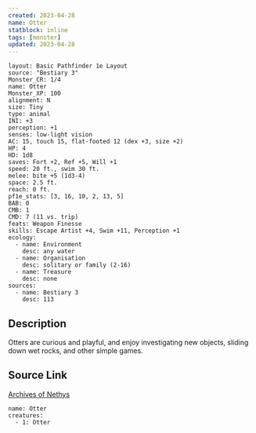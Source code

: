 ```yaml
---
created: 2023-04-28
name: Otter
statblock: inline
tags: [monster]
updated: 2023-04-28
---
```

```statblock
layout: Basic Pathfinder 1e Layout
source: "Bestiary 3"
Monster_CR: 1/4
name: Otter
Monster_XP: 100
alignment: N
size: Tiny
type: animal
INI: +3
perception: +1
senses: low-light vision
AC: 15, touch 15, flat-footed 12 (dex +3, size +2)
HP: 4
HD: 1d8
saves: Fort +2, Ref +5, Will +1
speed: 20 ft., swim 30 ft.
melee: bite +5 (1d3-4)
space: 2.5 ft.
reach: 0 ft.
pf1e_stats: [3, 16, 10, 2, 13, 5]
BAB: 0
CMB: 1
CMD: 7 (11 vs. trip)
feats: Weapon Finesse
skills: Escape Artist +4, Swim +11, Perception +1
ecology:
  - name: Environment
    desc: any water
  - name: Organisation
    desc: solitary or family (2-16)
  - name: Treasure
    desc: none
sources:
  - name: Bestiary 3
    desc: 113
```
## Description
Otters are curious and playful, and enjoy investigating new objects, sliding down wet rocks, and other simple games.
## Source Link
[Archives of Nethys](https://aonprd.com/MonsterDisplay.aspx?ItemName=Otter)
```encounter-table
name: Otter
creatures:
  - 1: Otter
```
